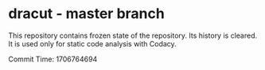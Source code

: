 # dracut - master branch

This repository contains frozen state of the repository.
Its history is cleared. It is used only for static code
analysis with Codacy.

Commit Time: 1706764694